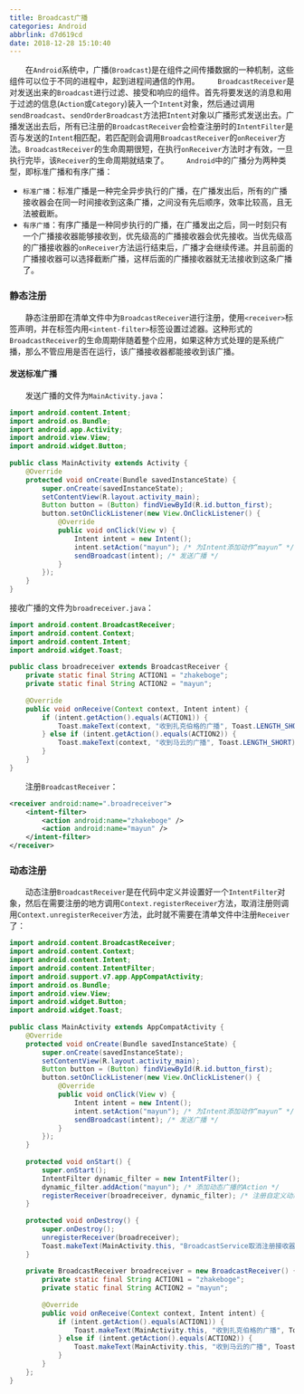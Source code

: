 ```yaml
---
title: Broadcast广播
categories: Android
abbrlink: d7d619cd
date: 2018-12-28 15:10:40
---
```

&emsp;&emsp;在`Android`系统中，广播(`Broadcast`)是在组件之间传播数据的一种机制，这些组件可以位于不同的进程中，起到进程间通信的作用。
&emsp;&emsp;`BroadcastReceiver`是对发送出来的`Broadcast`进行过滤、接受和响应的组件。首先将要发送的消息和用于过滤的信息(`Action`或`Category`)装入一个`Intent`对象，然后通过调用`sendBroadcast`、`sendOrderBroadcast`方法把`Intent`对象以广播形式发送出去。广播发送出去后，所有已注册的`BroadcastReceiver`会检查注册时的`IntentFilter`是否与发送的`Intent`相匹配，若匹配则会调用`BroadcastReceiver`的`onReceiver`方法。`BroadcastReceiver`的生命周期很短，在执行`onReceiver`方法时才有效，一旦执行完毕，该`Receiver`的生命周期就结束了。
&emsp;&emsp;`Android`中的广播分为两种类型，即标准广播和有序广播：

- `标准广播`：标准广播是一种完全异步执行的广播，在广播发出后，所有的广播接收器会在同一时间接收到这条广播，之间没有先后顺序，效率比较高，且无法被截断。
- `有序广播`：有序广播是一种同步执行的广播，在广播发出之后，同一时刻只有一个广播接收器能够接收到，优先级高的广播接收器会优先接收。当优先级高的广播接收器的`onReceiver`方法运行结束后，广播才会继续传递。并且前面的广播接收器可以选择截断广播，这样后面的广播接收器就无法接收到这条广播了。

### 静态注册

&emsp;&emsp;静态注册即在清单文件中为`BroadcastReceiver`进行注册，使用`<receiver>`标签声明，并在标签内用`<intent-filter>`标签设置过滤器。这种形式的`BroadcastReceiver`的生命周期伴随着整个应用，如果这种方式处理的是系统广播，那么不管应用是否在运行，该广播接收器都能接收到该广播。

#### 发送标准广播

&emsp;&emsp;发送广播的文件为`MainActivity.java`：

``` java
import android.content.Intent;
import android.os.Bundle;
import android.app.Activity;
import android.view.View;
import android.widget.Button;
​
public class MainActivity extends Activity {
    @Override
    protected void onCreate(Bundle savedInstanceState) {
        super.onCreate(savedInstanceState);
        setContentView(R.layout.activity_main);
        Button button = (Button) findViewById(R.id.button_first);
        button.setOnClickListener(new View.OnClickListener() {
            @Override
            public void onClick(View v) {
                Intent intent = new Intent();
                intent.setAction("mayun"); /* 为Intent添加动作“mayun” */
                sendBroadcast(intent); /* 发送广播 */
            }
        });
    }
}
```

接收广播的文件为`broadreceiver.java`：

``` java
import android.content.BroadcastReceiver;
import android.content.Context;
import android.content.Intent;
import android.widget.Toast;
​
public class broadreceiver extends BroadcastReceiver {
    private static final String ACTION1 = "zhakeboge";
    private static final String ACTION2 = "mayun";
​
    @Override
    public void onReceive(Context context, Intent intent) {
        if (intent.getAction().equals(ACTION1)) {
            Toast.makeText(context, "收到扎克伯格的广播", Toast.LENGTH_SHORT).show();
        } else if (intent.getAction().equals(ACTION2)) {
            Toast.makeText(context, "收到马云的广播", Toast.LENGTH_SHORT).show();
        }
    }
}
```

&emsp;&emsp;注册`BroadcastReceiver`：

``` xml
<receiver android:name=".broadreceiver">
    <intent-filter>
        <action android:name="zhakeboge" />
        <action android:name="mayun" />
    </intent-filter>
</receiver>
```

### 动态注册

&emsp;&emsp;动态注册`BroadcastReceiver`是在代码中定义并设置好一个`IntentFilter`对象，然后在需要注册的地方调用`Context.registerReceiver`方法，取消注册则调用`Context.unregisterReceiver`方法，此时就不需要在清单文件中注册`Receiver`了：

``` java
import android.content.BroadcastReceiver;
import android.content.Context;
import android.content.Intent;
import android.content.IntentFilter;
import android.support.v7.app.AppCompatActivity;
import android.os.Bundle;
import android.view.View;
import android.widget.Button;
import android.widget.Toast;
​
public class MainActivity extends AppCompatActivity {
    @Override
    protected void onCreate(Bundle savedInstanceState) {
        super.onCreate(savedInstanceState);
        setContentView(R.layout.activity_main);
        Button button = (Button) findViewById(R.id.button_first);
        button.setOnClickListener(new View.OnClickListener() {
            @Override
            public void onClick(View v) {
                Intent intent = new Intent();
                intent.setAction("mayun"); /* 为Intent添加动作“mayun” */
                sendBroadcast(intent); /* 发送广播 */
            }
        });
    }
​
    protected void onStart() {
        super.onStart();
        IntentFilter dynamic_filter = new IntentFilter();
        dynamic_filter.addAction("mayun"); /* 添加动态广播的Action */
        registerReceiver(broadreceiver, dynamic_filter); /* 注册自定义动态广播消息 */
    }
​
    protected void onDestroy() {
        super.onDestroy();
        unregisterReceiver(broadreceiver);
        Toast.makeText(MainActivity.this, "BroadcastService取消注册接收器", Toast.LENGTH_SHORT).show();
    }
​
    private BroadcastReceiver broadreceiver = new BroadcastReceiver() {
        private static final String ACTION1 = "zhakeboge";
        private static final String ACTION2 = "mayun";
​
        @Override
        public void onReceive(Context context, Intent intent) {
            if (intent.getAction().equals(ACTION1)) {
                Toast.makeText(MainActivity.this, "收到扎克伯格的广播", Toast.LENGTH_SHORT).show();
            } else if (intent.getAction().equals(ACTION2)) {
                Toast.makeText(MainActivity.this, "收到马云的广播", Toast.LENGTH_SHORT).show();
            }
        }
    };
}
```
